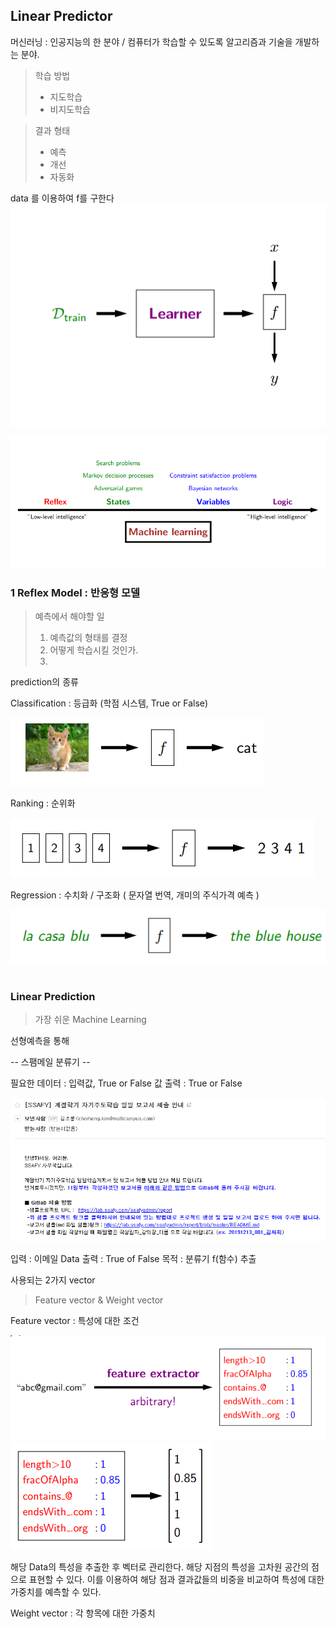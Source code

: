 ## Linear Predictor

머신러닝 : 인공지능의 한 분야  /  컴퓨터가 학습할 수 있도록 알고리즘과 기술을 개발하는 분야.
> 학습 방법 
>  - 지도학습
>  - 비지도학습

> 결과 형태
>  - 예측  
> -  개선
> -  자동화


data 를 이용하여  f를 구한다
<img src=./image/linear2.png>


<img src=./image/Machine_Learning.png>

### 1 Reflex Model : 반응형 모델

> 예측에서 해야할 일 
> 1. 예측값의 형태를 결정
> 2. 어떻게 학습시킬 것인가.
> 3. 


prediction의 종류

Classification : 등급화  (학점 시스템, True or False)

<img src=./image/classification.png>

Ranking : 순위화 

<img src=./image/ranking.png>

Regression : 수치화 / 구조화  ( 문자열 번역, 개미의 주식가격 예측 )

<img src=./image/prediction.png>



#
### Linear Prediction
> 가장 쉬운 Machine Learning 

선형예측을 통해 


--  스팸메일 분류기   --

필요한 데이터 :   입력값,  True or False 값 
출력 : True or False

<img src=./image/email.png>

입력 :  이메일 Data
출력 :  True of False
목적 : 분류기 f(함수) 추출


사용되는 2가지 vector 
>Feature vector & Weight vector

Feature vector : 특성에 대한 조건

<img src=./image/FE.png>
<img src=./image/FEV.png>

해당 Data의 특성을 추출한 후 벡터로 관리한다.
해당 지점의 특성을 고차원 공간의 점으로 표현할 수 있다.
이를 이용하여 해당 점과 결과값들의 비중을 비교하여
특성에 대한 가중치를 예측할 수 있다.

Weight vector : 각 항목에 대한 가중치

<!--stackedit_data:
eyJoaXN0b3J5IjpbLTk4MTE1NzI3OCwtOTYyMTM2Mzk3LC0zOD
k4MTM3MjgsLTEwOTA4MDU2OTQsMTg5ODYxNjg1OCwxMTcxMzMw
ODIsOTA4NDY5ODE3LC02NTc1MjcwNzgsMTUxMDI1NjI2NCwtNT
k4NzY5MTY0LDE4NTM1MjI0MDksLTIwODg3NDY2MTJdfQ==
-->